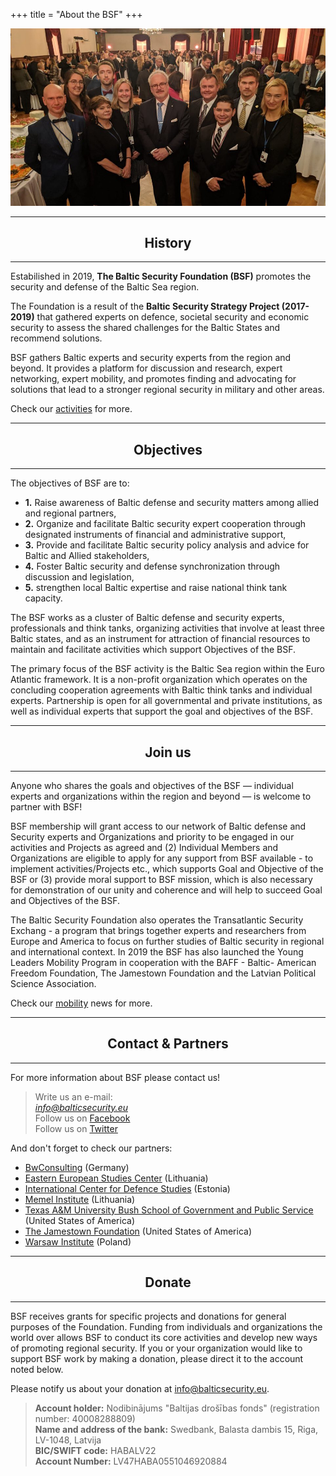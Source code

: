+++
title = "About the BSF"
+++

<div style="text-align: center">
    <img src="../images/team/about.jpg"/>
</div>

<hr />
<h2 style="text-align: center">History</h2>
<hr />

Estabilished in 2019, <b>The Baltic Security Foundation (BSF)</b> promotes the security and defense of the Baltic Sea region.

The Foundation is a result of the <b>Baltic Security Strategy Project (2017-2019)</b> that gathered experts on defence, societal security and economic security to assess the shared challenges for the Baltic States and recommend solutions.

BSF gathers Baltic experts and security experts from the region and beyond. It provides a platform for discussion and research, expert networking, expert mobility, and promotes finding and advocating for solutions that lead to a stronger regional security in military and other areas. 

Check our [activities](../categories/activities) for more.

<hr />
<h2 style="text-align: center">Objectives</h2>
<hr />

The objectives of BSF are to: 

- **1.** Raise awareness of Baltic defense and security matters among allied and regional partners, 
- **2.** Organize and facilitate Baltic security expert cooperation through designated instruments of financial and administrative support, 
- **3.** Provide and facilitate Baltic security policy analysis and advice for Baltic and Allied stakeholders, 
- **4.** Foster Baltic security and defense synchronization through discussion and legislation,
- **5.** strengthen local Baltic expertise and raise national think tank capacity. 

The BSF works as a cluster of Baltic defense and security experts, professionals and think tanks, organizing activities that involve at least three Baltic states, and as an instrument for attraction of financial resources to maintain and facilitate activities which support Objectives of the BSF. 

The primary focus of the BSF activity is the Baltic Sea region within the Euro Atlantic framework. It is a non-profit organization which operates on the concluding cooperation agreements with Baltic think tanks and individual experts. Partnership is open for all governmental and private institutions, as well as individual experts that support the goal and objectives of the BSF. 

<hr />
<h2 style="text-align: center">Join us</h2>
<hr />

Anyone who shares the goals and objectives of the BSF — individual experts and organizations within the region and beyond — is welcome to partner with BSF! 

BSF membership will grant access to our network of Baltic defense and Security experts and Organizations and priority to be engaged in our activities and Projects as agreed and (2) Individual Members and Organizations are eligible to apply for any support from BSF available - to implement activities/Projects etc., which supports Goal and Objective of the BSF or (3) provide moral support to BSF mission, which is also necessary for demonstration of our unity and coherence and will help to succeed Goal and Objectives of the BSF. 

The Baltic Security Foundation also operates the Transatlantic Security Exchang - a program that brings together experts and researchers from Europe and America to focus on further studies of Baltic security in regional and international context. In 2019 the BSF has also launched the Young Leaders Mobility Program in cooperation with the BAFF - Baltic- American Freedom Foundation, The Jamestown Foundation and the Latvian Political Science Association.

Check our [mobility](../categories/mobility) news for more.

<hr />
<h2 style="text-align: center"  id="contact">Contact & Partners</h2>
<hr />


For more information about BSF please contact us!

<blockquote>
<p style="text-indent: 0!important">
Write us an e-mail: <br>
<i><a href="mailto:info@balticsecurity.eu">info@balticsecurity.eu</a></i> <br>
Follow us on <a href="https://www.facebook.com/bsf.eu">Facebook</a> <br>
Follow us on <a href="https://twitter.com/securitybaltic">Twitter</a> <br>
</p>
</blockquote>

And don't forget to check our partners:

- [BwConsulting](https://www.bwconsulting.de/) (Germany) <br>
- [Eastern European Studies Center](http://www.eesc.lt/en/) (Lithuania) <br>
- [International Center for Defence Studies](https://icds.ee/) (Estonia) <br>
- [Memel Institute](http://www.memelinstitute.lt/) (Lithuania) <br>
- [Texas A&M University Bush School of Government and Public Service](https://bush.tamu.edu/) (United States of America) <br>
- [The Jamestown Foundation](https://jamestown.org/) (United States of America) <br>
- [Warsaw Institute](https://warsawinstitute.org/) (Poland) <br>


<hr />
<h2 style="text-align: center" id="donate">Donate</h2>
<hr />

BSF receives grants for specific projects and donations for general purposes of the Foundation.
Funding from individuals and organizations the world over allows BSF to conduct its core activities and develop new ways of promoting regional security.
If you or your organization would like to support BSF work by making a donation, please direct it to the account noted below.

Please notify us about your donation at info@balticsecurity.eu. 

<blockquote>
<p style="text-indent: 0!important">
<b>Account holder:</b> Nodibinājums "Baltijas drošības fonds" (registration number: 40008288809) <br/>
<b>Name and address of the bank:</b> Swedbank, Balasta dambis 15, Riga, LV-1048, Latvija <br/>
<b>BIC/SWIFT code:</b> HABALV22 <br/>
<b>Account Number:</b> LV47HABA0551046920884 <br/>
</p>
</blockquote>